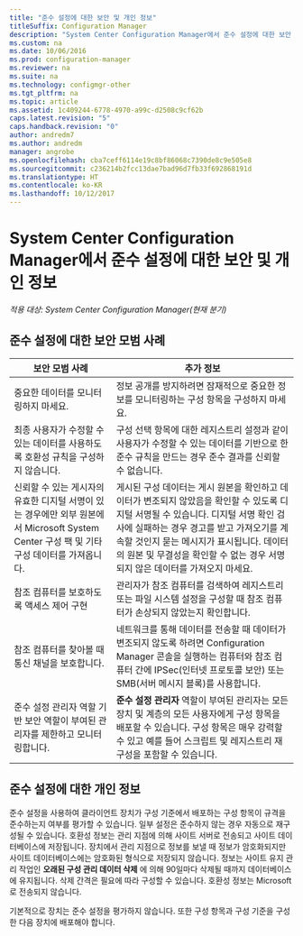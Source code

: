 ```yaml
---
title: "준수 설정에 대한 보안 및 개인 정보"
titleSuffix: Configuration Manager
description: "System Center Configuration Manager에서 준수 설정에 대한 보안 모범 사례에 대해 알아봅니다."
ms.custom: na
ms.date: 10/06/2016
ms.prod: configuration-manager
ms.reviewer: na
ms.suite: na
ms.technology: configmgr-other
ms.tgt_pltfrm: na
ms.topic: article
ms.assetid: 1c409244-6778-4970-a99c-d2508c9cf62b
caps.latest.revision: "5"
caps.handback.revision: "0"
author: andredm7
ms.author: andredm
manager: angrobe
ms.openlocfilehash: cba7ceff6114e19c8bf86068c7390de8c9e505e8
ms.sourcegitcommit: c236214b2fcc13dae7bad96d7fb33f692868191d
ms.translationtype: HT
ms.contentlocale: ko-KR
ms.lasthandoff: 10/12/2017
---
```

# <a name="security-and-privacy-for-compliance-settings-in-system-center-configuration-manager"></a>System Center Configuration Manager에서 준수 설정에 대한 보안 및 개인 정보

*적용 대상: System Center Configuration Manager(현재 분기)*


## <a name="security-best-practices-for-compliance-settings"></a>준수 설정에 대한 보안 모범 사례  

|보안 모범 사례|추가 정보|  
|----------------------------|----------------------|  
|중요한 데이터를 모니터링하지 마세요.|정보 공개를 방지하려면 잠재적으로 중요한 정보를 모니터링하는 구성 항목을 구성하지 마세요.|  
|최종 사용자가 수정할 수 있는 데이터를 사용하도록 호환성 규칙을 구성하지 않습니다.|구성 선택 항목에 대한 레지스트리 설정과 같이 사용자가 수정할 수 있는 데이터를 기반으로 한 준수 규칙을 만드는 경우 준수 결과를 신뢰할 수 없습니다.|  
|신뢰할 수 있는 게시자의 유효한 디지털 서명이 있는 경우에만 외부 원본에서 Microsoft System Center 구성 팩 및 기타 구성 데이터를 가져옵니다.|게시된 구성 데이터는 게시 원본을 확인하고 데이터가 변조되지 않았음을 확인할 수 있도록 디지털 서명될 수 있습니다. 디지털 서명 확인 검사에 실패하는 경우 경고를 받고 가져오기를 계속할 것인지 묻는 메시지가 표시됩니다. 데이터의 원본 및 무결성을 확인할 수 없는 경우 서명되지 않은 데이터를 가져오지 마세요.|  
|참조 컴퓨터를 보호하도록 액세스 제어 구현|관리자가 참조 컴퓨터를 검색하여 레지스트리 또는 파일 시스템 설정을 구성할 때 참조 컴퓨터가 손상되지 않았는지 확인합니다.|  
|참조 컴퓨터를 찾아볼 때 통신 채널을 보호합니다.|네트워크를 통해 데이터를 전송할 때 데이터가 변조되지 않도록 하려면 Configuration Manager 콘솔을 실행하는 컴퓨터와 참조 컴퓨터 간에 IPSec(인터넷 프로토콜 보안) 또는 SMB(서버 메시지 블록)를 사용합니다.|  
|준수 설정 관리자 역할 기반 보안 역할이 부여된 관리자를 제한하고 모니터링합니다.|**준수 설정 관리자** 역할이 부여된 관리자는 모든 장치 및 계층의 모든 사용자에게 구성 항목을 배포할 수 있습니다. 구성 항목은 매우 강력할 수 있고 예를 들어 스크립트 및 레지스트리 재구성을 포함할 수 있습니다.|  

## <a name="privacy-information-for-compliance-settings"></a>준수 설정에 대한 개인 정보  
 준수 설정을 사용하여 클라이언트 장치가 구성 기준에서 배포하는 구성 항목이 규격을 준수하는지 여부를 평가할 수 있습니다. 일부 설정은 준수하지 않는 경우 자동으로 재구성될 수 있습니다. 호환성 정보는 관리 지점에 의해 사이트 서버로 전송되고 사이트 데이터베이스에 저장됩니다. 장치에서 관리 지점으로 정보를 보낼 때 정보가 암호화되지만 사이트 데이터베이스에는 암호화된 형식으로 저장되지 않습니다. 정보는 사이트 유지 관리 작업인 **오래된 구성 관리 데이터 삭제** 에 의해 90일마다 삭제될 때까지 데이터베이스에 유지됩니다. 삭제 간격은 필요에 따라 구성할 수 있습니다. 호환성 정보는 Microsoft로 전송되지 않습니다.  

 기본적으로 장치는 준수 설정을 평가하지 않습니다. 또한 구성 항목과 구성 기준을 구성한 다음 장치에 배포해야 합니다.  
